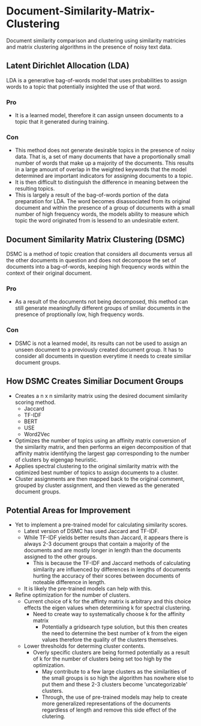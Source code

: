 # Document-Similarity-Matrix-Clustering
Document similarity comparison and clustering using similarity matricies and matrix clustering algorithms in the presence of noisy text data.

## Latent Dirichlet Allocation (LDA)
LDA is a generative bag-of-words model that uses probabilities to assign words to a topic that potentially insighted the use of that word. 
### Pro
- It is a learned model, therefore it can assign unseen documents to a topic that it generated during training.
### Con
- This method does not generate desirable topics in the presence of noisy data. That is, a set of many documents that have a proportionally small number of words that make up a majority of the documents. This results in a large amount of overlap in the weighted keywords that the model determined are important indicators for assigning documents to a topic.
- It is then difficult to distinguish the difference in meaning between the resulting topics.
- This is largely a result of the bag-of-words portion of the data preparation for LDA. The word becomes disassociated from its original document and within the presence of a group of documents with a small number of high frequency words, the models ability to measure which topic the word originated from is lessend to an undesirable extent.

## Document Similarity Matrix Clustering (DSMC)
DSMC is a method of topic creation that considers all documents versus all the other documents in question and does not decompose the set of documents into a bag-of-words, keeping high frequency words within the context of their original document.
### Pro
- As a result of the documents not being decomposed, this method can still generate meaningfully different groups of smiliar documents in the presence of proptionally low, high frequency words.
### Con
- DSMC is not a learned model, its results can not be used to assign an unseen document to a previously created document group. It has to consider all documents in question everytime it needs to create similiar document groups.

## How DSMC Creates Similiar Document Groups
- Creates a n x n similarity matrix using the desired document similarity scoring method.
  - Jaccard
  - TF-IDF
  - BERT
  - USE
  - Word2Vec
- Optimizes the number of topics using an affinity matrix conversion of the similarity matrix, and then performs an eigen decomposition of that affinity matrix identifying the largest gap corresponding to the number of clusters by eigengap heuristic.
- Applies spectral clustering to the original similarity matrix with the optimized best number of topics to assign documents to a cluster.
- Cluster assignments are then mapped back to the original comment, grouped by cluster assignment, and then viewed as the generated document groups.

## Potential Areas for Improvement
- Yet to implement a pre-trained model for calculating similarity scores.
  - Latest version of DSMC has used Jaccard and TF-IDF.
  - While TF-IDF yields better results than Jaccard, it appears there is always 2-3 document groups that contain a majority of the documents and are mostly longer in length than the documents assigned to the other groups.
    - This is because the TF-IDF and Jaccard methods of calculating similarity are influenced by differences in lengths of documents hurting the accuracy of their scores between documents of noteable difference in length.
  - It is likely the pre-trained models can help with this.
- Refine optimization for the number of clusters.
  - Current choice of k for the affinty matrix is arbitrary and this choice effects the eigen values when determining k for spectral clustering.
    - Need to create way to systematically choose k for the affinity matrix
      - Potentially a gridsearch type solution, but this then creates the need to determine the best number of k from the eigen values therefore the quality of the clusters themselves.
  - Lower thresholds for determing cluster contents.
    - Overly specific clusters are being formed potentially as a result of k for the number of clusters being set too high by the optimization.
      - May contribute to a few large clusters as the similarities of the small groups is so high the algorithm has nowhere else to put them and these 2-3 clusters become 'uncategorizable' clusters.
      - Through, the use of pre-trained models may help to create more generalized representations of the documents regardless of length and remove this side effect of the clutering.
